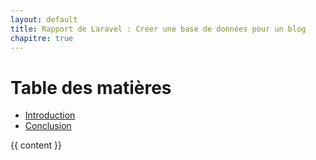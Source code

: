 ```yaml
---
layout: default
title: Rapport de Laravel : Créer une base de données pour un blog
chapitre: true
---
```


# Table des matières
- [Introduction](/Introduction.html)
- [Conclusion](/conclusion.html)

{{ content }}
